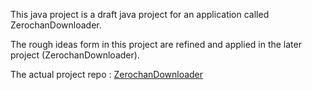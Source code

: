 This java project is a draft java project 
for an application called ZerochanDownloader.

The rough ideas form in this project are refined 
and applied in the later project 
(ZerochanDownloader).

The actual project repo : [ZerochanDownloader](https://github.com/jp319/ZerochanDownloader)
